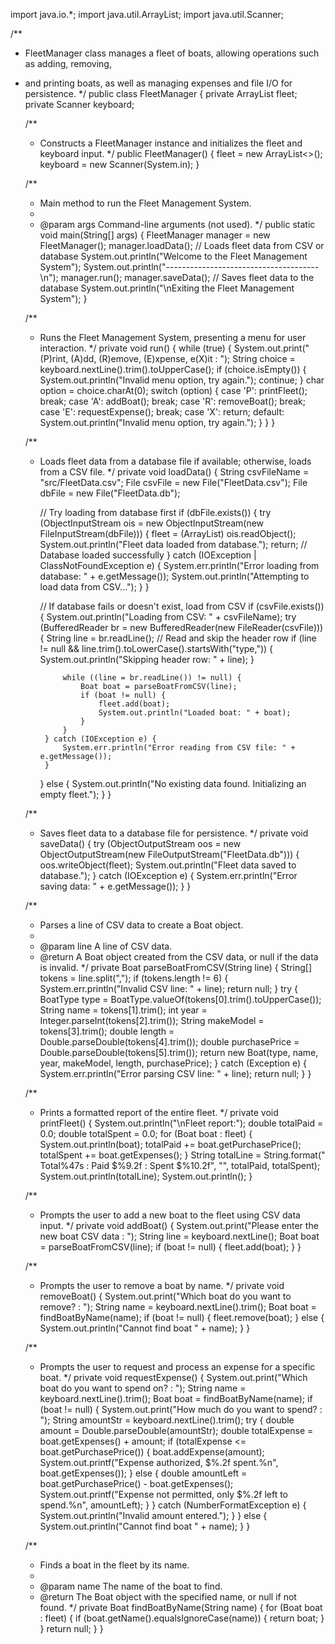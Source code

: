 import java.io.*;
import java.util.ArrayList;
import java.util.Scanner;

/**
 * FleetManager class manages a fleet of boats, allowing operations such as adding, removing,
 * and printing boats, as well as managing expenses and file I/O for persistence.
 */
public class FleetManager {
    private ArrayList<Boat> fleet;
    private Scanner keyboard;

    /**
     * Constructs a FleetManager instance and initializes the fleet and keyboard input.
     */
    public FleetManager() {
        fleet = new ArrayList<>();
        keyboard = new Scanner(System.in);
    }

    /**
     * Main method to run the Fleet Management System.
     *
     * @param args Command-line arguments (not used).
     */
    public static void main(String[] args) {
        FleetManager manager = new FleetManager();
        manager.loadData(); // Loads fleet data from CSV or database
        System.out.println("Welcome to the Fleet Management System");
        System.out.println("--------------------------------------\n");
        manager.run();
        manager.saveData(); // Saves fleet data to the database
        System.out.println("\nExiting the Fleet Management System");
    }

    /**
     * Runs the Fleet Management System, presenting a menu for user interaction.
     */
    private void run() {
        while (true) {
            System.out.print("(P)rint, (A)dd, (R)emove, (E)xpense, e(X)it : ");
            String choice = keyboard.nextLine().trim().toUpperCase();
            if (choice.isEmpty()) {
                System.out.println("Invalid menu option, try again.");
                continue;
            }
            char option = choice.charAt(0);
            switch (option) {
                case 'P':
                    printFleet();
                    break;
                case 'A':
                    addBoat();
                    break;
                case 'R':
                    removeBoat();
                    break;
                case 'E':
                    requestExpense();
                    break;
                case 'X':
                    return;
                default:
                    System.out.println("Invalid menu option, try again.");
            }
        }
    }

    /**
     * Loads fleet data from a database file if available; otherwise, loads from a CSV file.
     */
    private void loadData() {
        String csvFileName = "src/FleetData.csv";
        File csvFile = new File("FleetData.csv");
        File dbFile = new File("FleetData.db");

        // Try loading from database first
        if (dbFile.exists()) {
            try (ObjectInputStream ois = new ObjectInputStream(new FileInputStream(dbFile))) {
                fleet = (ArrayList<Boat>) ois.readObject();
                System.out.println("Fleet data loaded from database.");
                return; // Database loaded successfully
            } catch (IOException | ClassNotFoundException e) {
                System.err.println("Error loading from database: " + e.getMessage());
                System.out.println("Attempting to load data from CSV...");
            }
        }

        // If database fails or doesn't exist, load from CSV
        if (csvFile.exists()) {
            System.out.println("Loading from CSV: " + csvFileName);
            try (BufferedReader br = new BufferedReader(new FileReader(csvFile))) {
                String line = br.readLine(); // Read and skip the header row
                if (line != null && line.trim().toLowerCase().startsWith("type,")) {
                    System.out.println("Skipping header row: " + line);
                }

                while ((line = br.readLine()) != null) {
                    Boat boat = parseBoatFromCSV(line);
                    if (boat != null) {
                        fleet.add(boat);
                        System.out.println("Loaded boat: " + boat);
                    }
                }
            } catch (IOException e) {
                System.err.println("Error reading from CSV file: " + e.getMessage());
            }
        } else {
            System.out.println("No existing data found. Initializing an empty fleet.");
        }
    }

    /**
     * Saves fleet data to a database file for persistence.
     */
    private void saveData() {
        try (ObjectOutputStream oos = new ObjectOutputStream(new FileOutputStream("FleetData.db"))) {
            oos.writeObject(fleet);
            System.out.println("Fleet data saved to database.");
        } catch (IOException e) {
            System.err.println("Error saving data: " + e.getMessage());
        }
    }

    /**
     * Parses a line of CSV data to create a Boat object.
     *
     * @param line A line of CSV data.
     * @return A Boat object created from the CSV data, or null if the data is invalid.
     */
    private Boat parseBoatFromCSV(String line) {
        String[] tokens = line.split(",");
        if (tokens.length != 6) {
            System.err.println("Invalid CSV line: " + line);
            return null;
        }
        try {
            BoatType type = BoatType.valueOf(tokens[0].trim().toUpperCase());
            String name = tokens[1].trim();
            int year = Integer.parseInt(tokens[2].trim());
            String makeModel = tokens[3].trim();
            double length = Double.parseDouble(tokens[4].trim());
            double purchasePrice = Double.parseDouble(tokens[5].trim());
            return new Boat(type, name, year, makeModel, length, purchasePrice);
        } catch (Exception e) {
            System.err.println("Error parsing CSV line: " + line);
            return null;
        }
    }

    /**
     * Prints a formatted report of the entire fleet.
     */
    private void printFleet() {
        System.out.println("\nFleet report:");
        double totalPaid = 0.0;
        double totalSpent = 0.0;
        for (Boat boat : fleet) {
            System.out.println(boat);
            totalPaid += boat.getPurchasePrice();
            totalSpent += boat.getExpenses();
        }
        String totalLine = String.format("    Total%47s : Paid $%9.2f : Spent $%10.2f",
                "", totalPaid, totalSpent);
        System.out.println(totalLine);
        System.out.println();
    }

    /**
     * Prompts the user to add a new boat to the fleet using CSV data input.
     */
    private void addBoat() {
        System.out.print("Please enter the new boat CSV data          : ");
        String line = keyboard.nextLine();
        Boat boat = parseBoatFromCSV(line);
        if (boat != null) {
            fleet.add(boat);
        }
    }

    /**
     * Prompts the user to remove a boat by name.
     */
    private void removeBoat() {
        System.out.print("Which boat do you want to remove?           : ");
        String name = keyboard.nextLine().trim();
        Boat boat = findBoatByName(name);
        if (boat != null) {
            fleet.remove(boat);
        } else {
            System.out.println("Cannot find boat " + name);
        }
    }

    /**
     * Prompts the user to request and process an expense for a specific boat.
     */
    private void requestExpense() {
        System.out.print("Which boat do you want to spend on?         : ");
        String name = keyboard.nextLine().trim();
        Boat boat = findBoatByName(name);
        if (boat != null) {
            System.out.print("How much do you want to spend?              : ");
            String amountStr = keyboard.nextLine().trim();
            try {
                double amount = Double.parseDouble(amountStr);
                double totalExpense = boat.getExpenses() + amount;
                if (totalExpense <= boat.getPurchasePrice()) {
                    boat.addExpense(amount);
                    System.out.printf("Expense authorized, $%.2f spent.%n", boat.getExpenses());
                } else {
                    double amountLeft = boat.getPurchasePrice() - boat.getExpenses();
                    System.out.printf("Expense not permitted, only $%.2f left to spend.%n", amountLeft);
                }
            } catch (NumberFormatException e) {
                System.out.println("Invalid amount entered.");
            }
        } else {
            System.out.println("Cannot find boat " + name);
        }
    }

    /**
     * Finds a boat in the fleet by its name.
     *
     * @param name The name of the boat to find.
     * @return The Boat object with the specified name, or null if not found.
     */
    private Boat findBoatByName(String name) {
        for (Boat boat : fleet) {
            if (boat.getName().equalsIgnoreCase(name)) {
                return boat;
            }
        }
        return null;
    }
}
